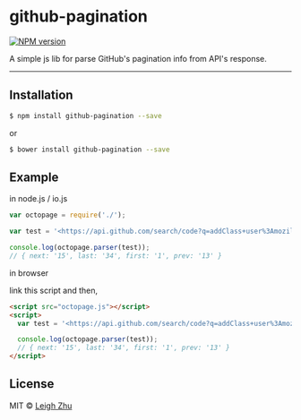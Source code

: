 # github-pagination
[![NPM version](https://img.shields.io/npm/v/github-pagination.svg?style=flat)](https://www.npmjs.org/package/github-pagination)

A simple js lib for parse GitHub's pagination info from API's response.

------

## Installation

```bash
$ npm install github-pagination --save
```

or 

```bash
$ bower install github-pagination --save
```

## Example
in node.js / io.js

```js
var octopage = require('./');

var test = '<https://api.github.com/search/code?q=addClass+user%3Amozilla&page=15>; rel="next",  <https://api.github.com/search/code?q=addClass+user%3Amozilla&page=34>; rel="last",  <https://api.github.com/search/code?q=addClass+user%3Amozilla&page=1>; rel="first",  <https://api.github.com/search/code?q=addClass+user%3Amozilla&page=13>; rel="prev"';

console.log(octopage.parser(test));
// { next: '15', last: '34', first: '1', prev: '13' }
```

in browser

link this script and then,

```html
<script src="octopage.js"></script>
<script>
  var test = '<https://api.github.com/search/code?q=addClass+user%3Amozilla&page=15>; rel="next",  <https://api.github.com/search/code?q=addClass+user%3Amozilla&page=34>; rel="last",  <https://api.github.com/search/code?q=addClass+user%3Amozilla&page=1>; rel="first",  <https://api.github.com/search/code?q=addClass+user%3Amozilla&page=13>; rel="prev"';

  console.log(octopage.parser(test));
  // { next: '15', last: '34', first: '1', prev: '13' }
</script>
```

## License

MIT © [Leigh Zhu](#)
